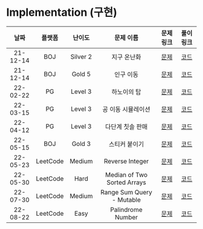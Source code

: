 # Implementation (구현)

|   날짜   | 플랫폼 |  난이도  |  문제 이름  |                   문제 링크                   |                                   풀이 링크                                   |
| :------: | :----: | :------: | :---------: | :-------------------------------------------: | :---------------------------------------------------------------------------: |
| 21-12-14 |  BOJ   | Silver 2 | 지구 온난화 | [문제](https://www.acmicpc.net/problem/5212)  | [코드](https://github.com/LeeMir/Algorithm/blob/main/Implementation/BOJ-5212.js)  |
| 21-12-14 |  BOJ   |  Gold 5  |  인구 이동  | [문제](https://www.acmicpc.net/problem/16234) | [코드](https://github.com/LeeMir/Algorithm/blob/main/Implementation/BOJ-16234.js) |
| 22-02-22 |   PG   | Level 3  | 하노이의 탑 | [문제](https://programmers.co.kr/learn/courses/30/lessons/12946) | [코드](https://github.com/LeeMir/Algorithm/blob/main/Implementation/PG-12946.js)  |
| 22-03-15 |   PG   | Level 3  | 공 이동 시뮬레이션 | [문제](https://programmers.co.kr/learn/courses/30/lessons/87391) | [코드](https://github.com/LeeMir/Algorithm/blob/main/Implementation/PG-87391.js)  |
| 22-04-12 |   PG   | Level 3  | 다단계 칫솔 판매 | [문제](https://programmers.co.kr/learn/courses/30/lessons/77486) | [코드](https://github.com/LeeMir/Algorithm/blob/main/Implementation/PG-77486.js)  |
| 22-05-15 |  BOJ   |  Gold 3  |  스티커 붙이기  | [문제](https://www.acmicpc.net/problem/18808) | [코드](https://github.com/LeeMir/Algorithm/blob/main/Implementation/BOJ-18808.js) |
| 22-05-23 |  LeetCode  |  Medium  |   Reverse Integer    | [문제](https://leetcode.com/problems/reverse-integer) | [코드](https://github.com/LeeMir/Algorithm/blob/main/Implementation/Leetcode-7.js) |
| 22-05-30 |  LeetCode  |  Hard  |   Median of Two Sorted Arrays    | [문제](https://leetcode.com/problems/median-of-two-sorted-arrays) | [코드](https://github.com/LeeMir/Algorithm/blob/main/Implementation/Leetcode-4.js) |
| 22-07-30 |  LeetCode  |  Medium  |   Range Sum Query - Mutable    | [문제](https://leetcode.com/problems/range-sum-query-mutable) | [코드](https://github.com/LeeMir/Algorithm/blob/main/Implementation/Leetcode-307.js) |
| 22-08-22 |  LeetCode  |  Easy  |   Palindrome Number    | [문제](https://leetcode.com/problems/palindrome-number) | [코드](https://github.com/LeeMir/Algorithm/blob/main/Implementation/Leetcode-9.js) |
